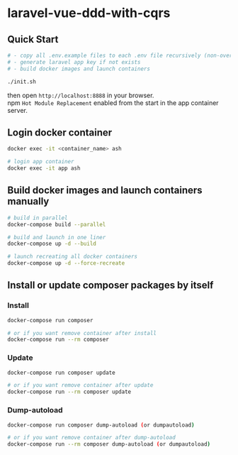# laravel-vue-ddd-with-cqrs

## Quick Start
```bash
# - copy all .env.example files to each .env file recursively (non-overwriting)
# - generate laravel app key if not exists
# - build docker images and launch containers

./init.sh
```

then open `http://localhost:8888` in your browser.<br>
npm `Hot Module Replacement` enabled from the start in the app container server.


## Login docker container
```bash
docker exec -it <container_name> ash

# login app container
docker exec -it app ash
```


## Build docker images and launch containers manually
```bash
# build in parallel
docker-compose build --parallel

# build and launch in one liner
docker-compose up -d --build

# launch recreating all docker containers
docker-compose up -d --force-recreate
```


## Install or update composer packages by itself
### Install
```bash
docker-compose run composer

# or if you want remove container after install
docker-compose run --rm composer
```
### Update
```bash
docker-compose run composer update

# or if you want remove container after update
docker-compose run --rm composer update
```
### Dump-autoload
```bash
docker-compose run composer dump-autoload (or dumpautoload)

# or if you want remove container after dump-autoload
docker-compose run --rm composer dump-autoload (or dumpautoload)
```
